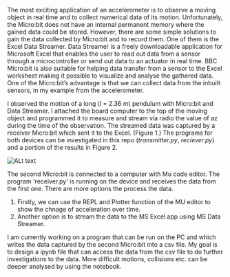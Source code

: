 The most exciting application of an accelerometer is to observe a moving object in real time and to collect numerical data of its motion. Unfortunately, the Micro:bit does not have an internal permanent memory where the gained data could be stored. However, there are some simple solutions to gain the data collected by Micro:bit and to record them. One of them is the Excel Data Streamer. Data Streamer is a freely downloadable application for Microsoft Excel that enables the user to read out data from a sensor through a microcontroller or send out data to an actuator in real time. BBC Micro:bit is also suitable for helping data transfer from a sensor to the Excel worksheet making it possible to visualize and analyse the gathered data. One of the Micro:bit’s advantage is that we can collect data from the inbuilt sensors, in my example from the accelerometer.

I observed the motion of a long (l = 2.36 m) pendulum with Micro:bit and Data Streamer. I attached the board computer to the top of the moving object and programmed it to measure and stream via radio the value of az during the time of the observation. The streamed data was captured by a receiver Micro:bit which sent it to the Excel. (Figure 1.) The programs for both devices can be investigated in this repo (*transmitter.py*, *reciever.py*) and a portion of the results in Figure 2.

![ALt text](https://github.com/tmattila77/Microbit-projects/blob/main/Getting%20accelerometer%20data%20in%20real%20time/Figure1.png "Figure1")



The second Micro:bit is connected to a computer with Mu code editor. The program 'receiver.py' is running on the device and receives the data from the first one.
There are more options the process the data.
1. Firstly, we can use the REPL and Plotter function of the MU editor to show the chnage of acceleration over time.
2. Another option is to stream the data to the MS Excel app using MS Data Streamer.

I am currently working on a program that can be run on the PC and which writes the data captured by the second Micro:bit into a csv file. My goal is to design a ipynb file that can access the data from the csv file to do further investigations to the data. More difficult motions, collisions etc. can be deeper analysed by using the notebook. 
